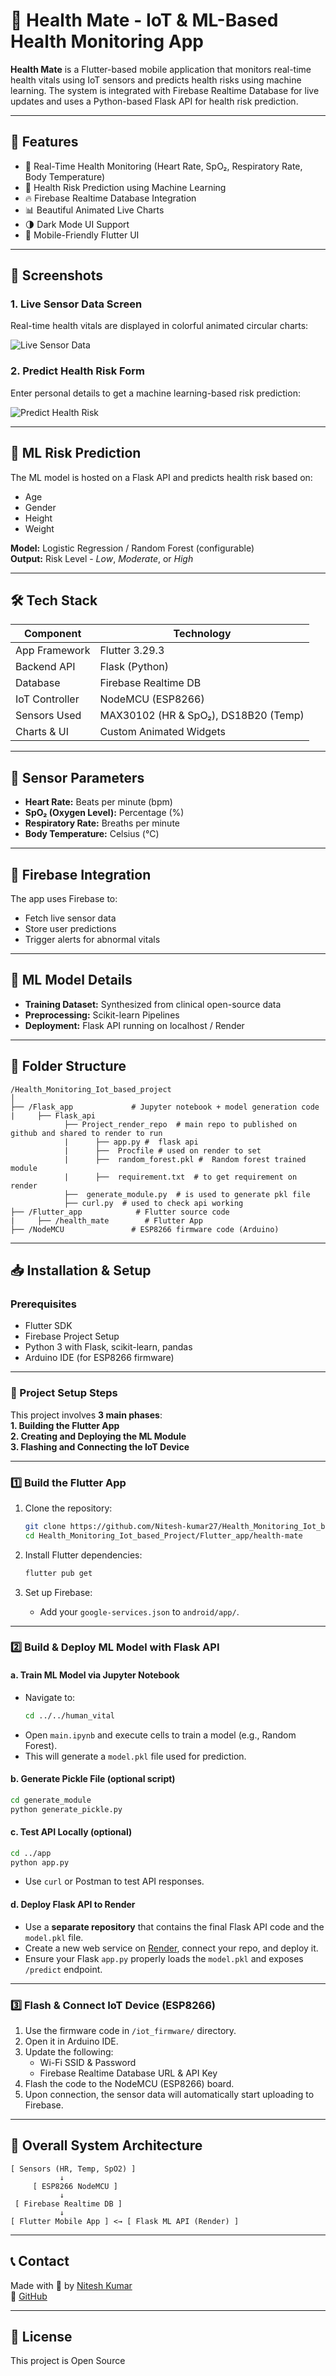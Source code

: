 
# 💙 Health Mate - IoT & ML-Based Health Monitoring App

**Health Mate** is a Flutter-based mobile application that monitors real-time health vitals using IoT sensors and predicts health risks using machine learning. The system is integrated with Firebase Realtime Database for live updates and uses a Python-based Flask API for health risk prediction.

---

## 🚀 Features

- 🔴 Real-Time Health Monitoring (Heart Rate, SpO₂, Respiratory Rate, Body Temperature)  
- 🧠 Health Risk Prediction using Machine Learning  
- 🔥 Firebase Realtime Database Integration  
- 📊 Beautiful Animated Live Charts  
- 🌗 Dark Mode UI Support  
- 📱 Mobile-Friendly Flutter UI  

---

## 📸 Screenshots

### 1. Live Sensor Data Screen  
Real-time health vitals are displayed in colorful animated circular charts:

![Live Sensor Data](/1.jpg)

### 2. Predict Health Risk Form  
Enter personal details to get a machine learning-based risk prediction:

![Predict Health Risk](/2.jpg)

---

## 🧠 ML Risk Prediction

The ML model is hosted on a Flask API and predicts health risk based on:
- Age
- Gender
- Height
- Weight

**Model:** Logistic Regression / Random Forest (configurable)  
**Output:** Risk Level - *Low*, *Moderate*, or *High*

---

## 🛠 Tech Stack

| Component        | Technology             |
|------------------|-------------------------|
| App Framework    | Flutter 3.29.3          |
| Backend API      | Flask (Python)          |
| Database         | Firebase Realtime DB    |
| IoT Controller   | NodeMCU (ESP8266)       |
| Sensors Used     | MAX30102 (HR & SpO₂), DS18B20 (Temp) |
| Charts & UI      | Custom Animated Widgets |

---

## 🧪 Sensor Parameters

- **Heart Rate:** Beats per minute (bpm)  
- **SpO₂ (Oxygen Level):** Percentage (%)  
- **Respiratory Rate:** Breaths per minute  
- **Body Temperature:** Celsius (°C)  

---

## 🔗 Firebase Integration

The app uses Firebase to:
- Fetch live sensor data  
- Store user predictions  
- Trigger alerts for abnormal vitals  

---

## 🧬 ML Model Details

- **Training Dataset:** Synthesized from clinical open-source data  
- **Preprocessing:** Scikit-learn Pipelines  
- **Deployment:** Flask API running on localhost / Render  

---

## 📂 Folder Structure

```
/Health_Monitoring_Iot_based_project
│
├── /Flask_app             # Jupyter notebook + model generation code
|     ├── Flask_api
            ├── Project_render_repo  # main repo to published on github and shared to render to run
            |      ├── app.py #  flask api
            |      ├──  Procfile # used on render to set
            |      ├──  random_forest.pkl #  Random forest trained module
            |      ├──  requirement.txt  # to get requirement on render   
            ├──  generate_module.py  # is used to generate pkl file
            ├── curl.py  # used to check api working 
├── /Flutter_app            # Flutter source code
|     ├── /health_mate        # Flutter App
├── /NodeMCU               # ESP8266 firmware code (Arduino)         
```

---

## 📥 Installation & Setup

### Prerequisites

- Flutter SDK  
- Firebase Project Setup  
- Python 3 with Flask, scikit-learn, pandas  
- Arduino IDE (for ESP8266 firmware)

---

### 🔧 Project Setup Steps

This project involves **3 main phases**:  
**1. Building the Flutter App**  
**2. Creating and Deploying the ML Module**  
**3. Flashing and Connecting the IoT Device**

---

### 1️⃣ Build the Flutter App

1. Clone the repository:  
   ```bash
   git clone https://github.com/Nitesh-kumar27/Health_Monitoring_Iot_based_Project
   cd Health_Monitoring_Iot_based_Project/Flutter_app/health-mate
   ```

2. Install Flutter dependencies:  
   ```bash
   flutter pub get
   ```

3. Set up Firebase:  
   - Add your `google-services.json` to `android/app/`.

---

### 2️⃣ Build & Deploy ML Model with Flask API

#### a. Train ML Model via Jupyter Notebook  
- Navigate to:
  ```bash
  cd ../../human_vital
  ```
- Open `main.ipynb` and execute cells to train a model (e.g., Random Forest).
- This will generate a `model.pkl` file used for prediction.

#### b. Generate Pickle File (optional script)  
```bash
cd generate_module
python generate_pickle.py
```

#### c. Test API Locally (optional)  
```bash
cd ../app
python app.py
```
- Use `curl` or Postman to test API responses.

#### d. Deploy Flask API to Render  
- Use a **separate repository** that contains the final Flask API code and the `model.pkl` file.  
- Create a new web service on [Render](https://render.com), connect your repo, and deploy it.  
- Ensure your Flask `app.py` properly loads the `model.pkl` and exposes `/predict` endpoint.

---

### 3️⃣ Flash & Connect IoT Device (ESP8266)

1. Use the firmware code in `/iot_firmware/` directory.  
2. Open it in Arduino IDE.  
3. Update the following:
   - Wi-Fi SSID & Password  
   - Firebase Realtime Database URL & API Key  
4. Flash the code to the NodeMCU (ESP8266) board.  
5. Upon connection, the sensor data will automatically start uploading to Firebase.

---

## 📡 Overall System Architecture

```
[ Sensors (HR, Temp, SpO2) ]
           ↓
     [ ESP8266 NodeMCU ]
           ↓
 [ Firebase Realtime DB ]
           ↓
[ Flutter Mobile App ] <→ [ Flask ML API (Render) ]
```

---

## 📞 Contact

Made with 💖 by [Nitesh Kumar](https://linkedin.com/in/nitishsangwan/)  
🔗 [GitHub](https://github.com/Nitesh-Kumar27)

---

## 📄 License

This project is Open Source


